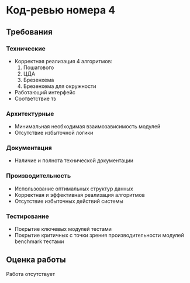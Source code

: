 # Код-ревью номера 4
## Требования
### Технические
- Корректная реализация 4 алгоритмов:
    1. Пошагового
    2. ЦДА
    3. Брезенхема
    4. Брезенхема для окружности
- Работающий интерфейс
- Соответствие тз
### Архитектурные
- Минимальная необходимая взаимозависимость модулей
- Отсутствие избыточной логики
### Документация
- Наличие и полнота технической документации
### Производительность
- Использование оптимальных структур данных
- Корректная и эффективная реализация алгоритмов
- Отсутствие избыточных действий системы
### Тестирование
- Покрытие ключевых модулей тестами
- Покрытие критичных с точки зрения производительности модулей benchmark тестами

## Оценка работы
Работа отсутствует
